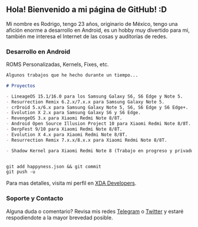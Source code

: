 ## Hola! Bienvenido a mi página de GitHub! :D

Mi nombre es Rodrigo, tengo 23 años, originario de México, tengo una afición enorme a desarrollo en Android, es un hobby muy divertido para mi, también me interesa el Internet de las cosas y auditorías de redes.

### Desarrollo en Android

ROMS Personalizadas, Kernels, Fixes, etc.

```markdown
Algunos trabajos que he hecho durante un tiempo...

# Proyectos

- LineageOS 15.1/16.0 para los Samsung Galaxy S6, S6 Edge y Note 5.
- Resurrection Remix 6.2.x/7.x.x para Samsung Galaxy Note 5.
- crDroid 5.x/6.x para Samsung Galaxy Note 5, S6, S6 Edge y S6 Edge+.
- Evolution X 2.x para Samsung Galaxy S6 y S6 Edge.
- RevengeOS 3.x para Xiaomi Redmi Note 8/8T.
- Android Open Source Illusion Project 10 para Xiaomi Redmi Note 8/8T.
- DerpFest 9/10 para Xiaomi Redmi Note 8/8T.
- Evolution X 4.x para Xiaomi Redmi Note 8/8T.
- Resurrection Remix 7.x.x/8.x.x para Xiaomi Redmi Note 8/8T.

- Shadow Kernel para Xiaomi Redmi Note 8 (Trabajo en progreso y privado, por el momento).


git add happyness.json && git commit
git push -u

```

Para mas detalles, visita mi perfil en [XDA Developers](https://forum.xda-developers.com/member.php?u=6877568).



### Soporte y Contacto

Alguna duda o comentario? Revisa mis redes [Telegram](https://t.me/DqrKn3Zz) o [Twitter](https://twitter.com/DqrKn3Zz?s=09) y estaré respodiendote a la mayor brevedad posible.
